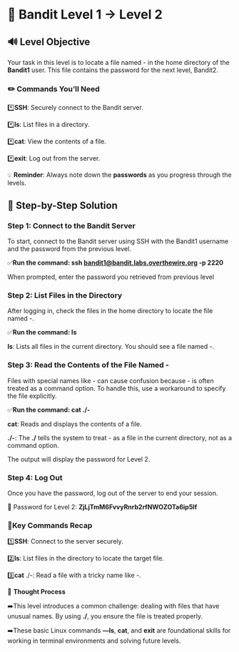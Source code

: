 # 🎲 Bandit Level 1 → Level 2



## 🔊 Level Objective
Your task in this level is to locate a file named - in the home directory of the **Bandit1** user. This file contains the password for the next level, Bandit2.



### ✏️ Commands You’ll Need

:asterisk:**SSH**: Securely connect to the Bandit server.

:asterisk:**ls**: List files in a directory.

:asterisk:**cat**: View the contents of a file.

:asterisk:**exit**: Log out from the server.



💡 **Reminder**: Always note down the **passwords** as you progress through the levels.




## 📃 Step-by-Step Solution


### Step 1: Connect to the Bandit Server

To start, connect to the Bandit server using SSH with the Bandit1 username and the password from the previous level.

:white_check_mark:**Run the command: ssh bandit1@bandit.labs.overthewire.org -p 2220**


When prompted, enter the password you retrieved from previous level



### Step 2: List Files in the Directory


After logging in, check the files in the home directory to locate the file named -.

:white_check_mark:**Run the command: ls**


**ls**: Lists all files in the current directory. You should see a file named -.



### Step 3: Read the Contents of the File Named -


Files with special names like - can cause confusion because - is often treated as a command option. To handle this, use a workaround to specify the file explicitly.

:white_check_mark:**Run the command: cat ./-**


**cat**: Reads and displays the contents of a file.

**./-**: The **./** tells the system to treat - as a file in the current directory, not as a command option.

The output will display the password for Level 2.





### Step 4: Log Out

Once you have the password, log out of the server to end your session.



🔑 Password for Level 2: **ZjLjTmM6FvvyRnrb2rfNWOZOTa6ip5If**




### :round_pushpin:Key Commands Recap

:one:**SSH**: Connect to the server securely.

:two:**ls**: List files in the directory to locate the target file.

:three:**cat** ./-: Read a file with a tricky name like -.






🔎 **Thought Process**

:arrow_right:This level introduces a common challenge: dealing with files that have unusual names. By using **./**, you ensure the file is treated properly.


:arrow_right:These basic Linux commands **—ls**, **cat**, and **exit** are foundational skills for working in terminal environments and solving future levels.







